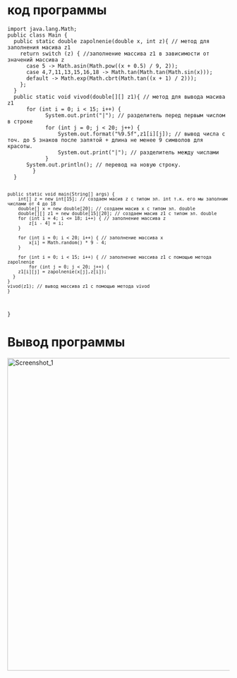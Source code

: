 <h1>код программы</h1>
<code>import java.lang.Math;
public class Main {
  public static double zapolnenie(double x, int z){ // метод для заполнения масива z1
	return switch (z) { //заполнение массива z1 в зависимости от значений массива z
	  case 5 -> Math.asin(Math.pow((x + 0.5) / 9, 2));
	  case 4,7,11,13,15,16,18 -> Math.tan(Math.tan(Math.sin(x)));
	  default -> Math.exp(Math.cbrt(Math.tan((x + 1) / 2)));
	};
  }
  public static void vivod(double[][] z1){ // метод для вывода масива z1
      for (int i = 0; i < 15; i++) {
			System.out.print("|"); // разделитель перед первым числом в строке
            for (int j = 0; j < 20; j++) {
                System.out.format("%9.5f",z1[i][j]); // вывод числа с точ. до 5 знаков после запятой + длина не менее 9 символов для красоты.
                System.out.print("|"); // разделитель между числами
            }
      System.out.println(); // перевод на новую строку.
        }
  }
  
    public static void main(String[] args) {
        int[] z = new int[15]; // создаем масив z с типом эл. int т.к. его мы заполним числами от 4 до 18
        double[] x = new double[20]; // создаем масив x с типом эл. double
        double[][] z1 = new double[15][20]; // создаем масив z1 с типом эл. double
        for (int i = 4; i <= 18; i++) { // заполнение массива z
            z[i - 4] = i;
        }

        for (int i = 0; i < 20; i++) { // заполнение массива x
            x[i] = Math.random() * 9 - 4;
        }
    
        for (int i = 0; i < 15; i++) { // заполнение массива z1 c помощью метода zapolnenie
            for (int j = 0; j < 20; j++) {
        z1[i][j] = zapolnenie(x[j],z[i]);
      }
    }
    vivod(z1); // вывод массива z1 c помощью метода vivod
    }
}
</code>
<h1>Вывод программы</h1>
<img width="709" alt="Screenshot_1" src="https://github.com/user-attachments/assets/aed027bc-c772-4327-bfa4-125ecfb39548">
